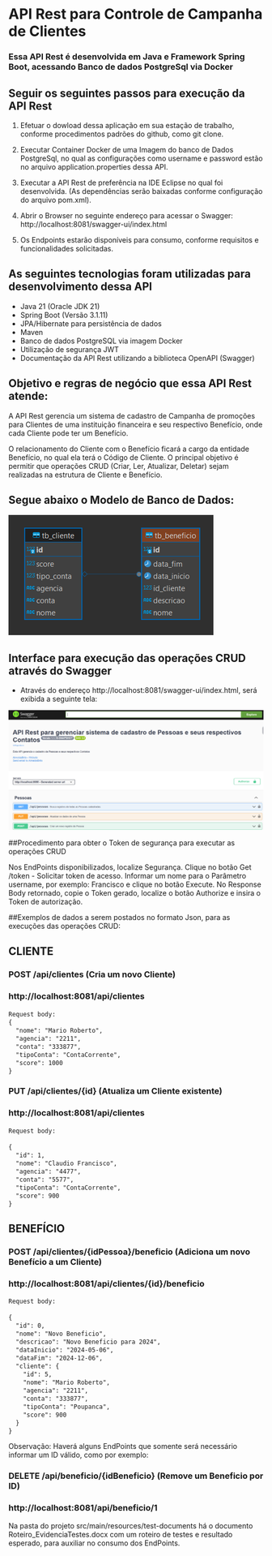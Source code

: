 # API Rest para Controle de Campanha de Clientes
### Essa API Rest é desenvolvida em Java e Framework Spring Boot, acessando Banco de dados PostgreSql via Docker

## Seguir os seguintes passos para execução da API Rest

1) Efetuar o dowload dessa aplicação em sua estação de trabalho, conforme procedimentos padrões do github, como git clone. 

2) Executar Container Docker de uma Imagem do banco de Dados PostgreSql, no qual as configurações como
username e password estão no arquivo application.properties dessa API. 	

3) Executar a API Rest de preferência na IDE Eclipse no qual foi desenvolvida. (As dependências serão baixadas conforme configuração do arquivo pom.xml).

4) Abrir o Browser no seguinte endereço para acessar o Swagger: http://localhost:8081/swagger-ui/index.html

5) Os Endpoints estarão disponíveis para consumo, conforme requisitos e funcionalidades solicitadas. 

## As seguintes tecnologias foram utilizadas para desenvolvimento dessa API

- Java 21 (Oracle JDK 21) 
- Spring Boot (Versão 3.1.11)
- JPA/Hibernate para persistência de dados
- Maven
- Banco de dados PostgreSQL via imagem Docker
- Utilização de segurança JWT
- Documentação da API Rest utilizando a biblioteca OpenAPI (Swagger)

## Objetivo e regras de negócio que essa API Rest atende:

  A API Rest gerencia um sistema de cadastro de Campanha de promoções para Clientes de uma instituição financeira e seu respectivo Benefício, onde cada Cliente pode ter um Benefício. 
  
  O relacionamento do Cliente com o Benefício ficará a cargo da entidade Benefício, no qual ela terá o Código de Cliente. O principal objetivo é permitir que operações CRUD (Criar, Ler, Atualizar, Deletar) sejam realizadas na estrutura de Cliente e Benefício.
  
## Segue abaixo o Modelo de Banco de Dados:

![Modelo do Banco de Dados](https://raw.githubusercontent.com/carlosdbrito/Assets/main/ModeloCampanhaClientes.png)

## Interface para execução das operações CRUD através do Swagger

- Através do endereço http://localhost:8081/swagger-ui/index.html, será exibida a seguinte tela:

![PaginaSwagger](https://raw.githubusercontent.com/carlosdbrito/Assets/main/SwaggerSistemaCadastroAPI.png)

##Procedimento para obter o Token de segurança para executar as operações CRUD

Nos EndPoints disponibilizados, localize Segurança. Clique no botão Get /token - Solicitar token de acesso. 
Informar um nome para o Parâmetro username, por exemplo: Francisco e clique no botão Execute.
No Response Body retornado, copie o Token gerado, localize o botão Authorize e insira o Token de autorização.
  

##Exemplos de dados a serem postados no formato Json, para as execuções das operações CRUD:

##  CLIENTE

###	POST /api/clientes (Cria um novo Cliente)
###	http://localhost:8081/api/clientes
	
	Request body:
	{  
	  "nome": "Mario Roberto",
	  "agencia": "2211",
	  "conta": "333877",
	  "tipoConta": "ContaCorrente",
	  "score": 1000
	}
	
###	PUT /api/clientes/{id} (Atualiza um Cliente existente) 
###	http://localhost:8081/api/clientes

	Request body:
	
	{
	  "id": 1,
	  "nome": "Claudio Francisco",
	  "agencia": "4477",
	  "conta": "5577",
	  "tipoConta": "ContaCorrente",
	  "score": 900
	}
	
##  BENEFÍCIO
	
###	POST /api/clientes/{idPessoa}/beneficio (Adiciona um novo Benefício a um Cliente)
###	http://localhost:8081/api/clientes/{id}/beneficio

	Request body:

	{
	  "id": 0,
	  "nome": "Novo Beneficio",
	  "descricao": "Novo Beneficio para 2024",
	  "dataInicio": "2024-05-06",
	  "dataFim": "2024-12-06",
	  "cliente": {
	    "id": 5,
	    "nome": "Mario Roberto",
	    "agencia": "2211",
	    "conta": "333877",
	    "tipoConta": "Poupanca",
	    "score": 900
	  }
	}


Observação: Haverá alguns EndPoints que somente será necessário informar um ID válido, como por exemplo: 
### DELETE /api/beneficio/{idBeneficio} (Remove um Beneficio por ID) 
### http://localhost:8081/api/beneficio/1

Na pasta do projeto src/main/resources/test-documents há o documento Roteiro_EvidenciaTestes.docx
com um roteiro de testes e resultado esperado, para auxiliar no consumo dos EndPoints. 


 	
  	

 
 



